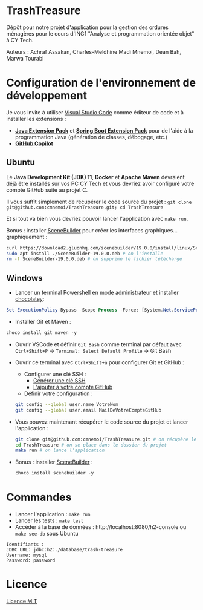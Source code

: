 # TrashTreasure

Dépôt pour notre projet d'application pour la gestion des ordures ménagères pour le cours d'ING1 "Analyse et programmation orientée objet" à CY Tech.

Auteurs : Achraf Assakan, Charles-Meldhine Madi Mnemoi, Dean Bah, Marwa Tourabi

# Configuration de l'environnement de développement

Je vous invite à utiliser [Visual Studio Code](https://code.visualstudio.com/) comme éditeur de code et à installer les extensions :
  -  [**Java Extension Pack**](https://marketplace.visualstudio.com/items?itemName=vscjava.vscode-java-pack) et [**Spring Boot Extension Pack**](https://marketplace.visualstudio.com/items?itemName=Pivotal.vscode-boot-dev-pack) pour de l'aide à la programmation Java (génération de classes, débogage, etc.)
  - [**GitHub Copilot**](https://marketplace.visualstudio.com/items?itemName=GitHub.copilot)

## Ubuntu

Le **Java Development Kit (JDK) 11**, **Docker** et **Apache Maven** devraient déjà être installés sur vos PC CY Tech et vous devriez avoir configuré votre compte GitHub suite au projet C.

Il vous suffit simplement de récupérer le code source du projet : `git clone git@github.com:cmnemoi/TrashTreasure.git; cd TrashTreasure`

Et si tout va bien vous devriez pouvoir lancer l'application avec `make run`.

Bonus : installer [SceneBuilder](https://gluonhq.com/products/scene-builder/) pour créer les interfaces graphiques... graphiquement :
  
  ```bash
  curl https://download2.gluonhq.com/scenebuilder/19.0.0/install/linux/SceneBuilder-19.0.0.deb -o SceneBuilder-19.0.0.deb # on télécharge SceneBuilder
  sudo apt install ./SceneBuilder-19.0.0.deb # on l'installe
  rm -f SceneBuilder-19.0.0.deb # on supprime le fichier téléchargé
  ```

## Windows

* Lancer un terminal Powershell en mode administrateur et installer [chocolatey](https://chocolatey.org/install): 

```powershell
Set-ExecutionPolicy Bypass -Scope Process -Force; [System.Net.ServicePointManager]::SecurityProtocol = [System.Net.ServicePointManager]::SecurityProtocol -bor 3072; iex ((New-Object System.Net.WebClient).DownloadString('https://community.chocolatey.org/install.ps1'))
```

* Installer Git et Maven :
```powershell
choco install git maven -y
```

* Ouvrir VSCode et définir `Git Bash` comme terminal par défaut avec `Ctrl+Shift+P` -> `Terminal: Select Default Profile` -> Git Bash

* Ouvrir ce terminal avec `Ctrl+Shift+ù` pour configurer Git et GitHub :
  * Configurer une clé SSH :
    * [Générer une clé SSH](https://docs.github.com/en/authentication/connecting-to-github-with-ssh/generating-a-new-ssh-key-and-adding-it-to-the-ssh-agent)
    * [L'ajouter à votre compte GitHub](https://docs.github.com/en/authentication/connecting-to-github-with-ssh/adding-a-new-ssh-key-to-your-github-account)
  * Définir votre configuration :
  ```bash
  git config --global user.name VotreNom
  git config --global user.email MailDeVotreCompteGitHub
  ```

* Vous pouvez maintenant récupérer le code source du projet et lancer l'application :
  ```bash
  git clone git@github.com:cmnemoi/TrashTreasure.git # on récupère le code source
  cd TrashTreasure # on se place dans le dossier du projet
  make run # on lance l'application
  ```

* Bonus : installer [SceneBuilder](https://gluonhq.com/products/scene-builder/) :
  
  ```powershell
  choco install scenebuilder -y
  ```

# Commandes

* Lancer l'application : `make run`
* Lancer les tests : `make test`
* Accéder à la base de données : http://localhost:8080/h2-console ou `make see-db` sous Ubuntu
 ```
 Identifiants :
 JDBC URL: jdbc:h2:./database/trash-treasure
 Username: mysql
 Password: password
```

# Licence

[Licence MIT](LICENSE) 